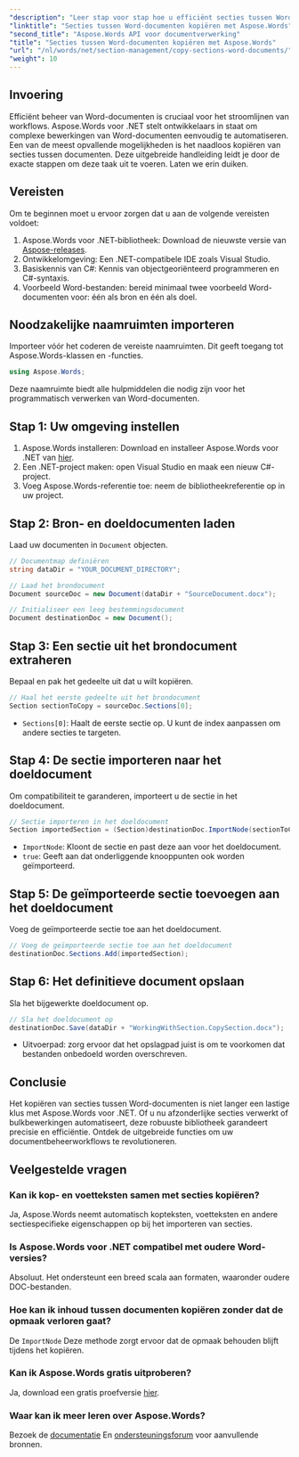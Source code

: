 ```yaml
---
"description": "Leer stap voor stap hoe u efficiënt secties tussen Word-documenten kunt kopiëren met Aspose.Words voor .NET. Deze gedetailleerde handleiding behandelt vereisten, codevoorbeelden, geavanceerde tips en veelgestelde vragen."
"linktitle": "Secties tussen Word-documenten kopiëren met Aspose.Words"
"second_title": "Aspose.Words API voor documentverwerking"
"title": "Secties tussen Word-documenten kopiëren met Aspose.Words"
"url": "/nl/words/net/section-management/copy-sections-word-documents/"
"weight": 10
---
```


## Invoering

Efficiënt beheer van Word-documenten is cruciaal voor het stroomlijnen van workflows. Aspose.Words voor .NET stelt ontwikkelaars in staat om complexe bewerkingen van Word-documenten eenvoudig te automatiseren. Een van de meest opvallende mogelijkheden is het naadloos kopiëren van secties tussen documenten. Deze uitgebreide handleiding leidt je door de exacte stappen om deze taak uit te voeren. Laten we erin duiken.

## Vereisten

Om te beginnen moet u ervoor zorgen dat u aan de volgende vereisten voldoet:

1. Aspose.Words voor .NET-bibliotheek: Download de nieuwste versie van [Aspose-releases](https://releases.aspose.com/words/net/).
2. Ontwikkelomgeving: Een .NET-compatibele IDE zoals Visual Studio.
3. Basiskennis van C#: Kennis van objectgeoriënteerd programmeren en C#-syntaxis.
4. Voorbeeld Word-bestanden: bereid minimaal twee voorbeeld Word-documenten voor: één als bron en één als doel.

## Noodzakelijke naamruimten importeren

Importeer vóór het coderen de vereiste naamruimten. Dit geeft toegang tot Aspose.Words-klassen en -functies.

```csharp
using Aspose.Words;
```

Deze naamruimte biedt alle hulpmiddelen die nodig zijn voor het programmatisch verwerken van Word-documenten.

## Stap 1: Uw omgeving instellen

1. Aspose.Words installeren: Download en installeer Aspose.Words voor .NET van [hier](https://releases.aspose.com/words/net/).
2. Een .NET-project maken: open Visual Studio en maak een nieuw C#-project.
3. Voeg Aspose.Words-referentie toe: neem de bibliotheekreferentie op in uw project.

## Stap 2: Bron- en doeldocumenten laden

Laad uw documenten in `Document` objecten.

```csharp
// Documentmap definiëren
string dataDir = "YOUR_DOCUMENT_DIRECTORY";

// Laad het brondocument
Document sourceDoc = new Document(dataDir + "SourceDocument.docx");

// Initialiseer een leeg bestemmingsdocument
Document destinationDoc = new Document();
```

## Stap 3: Een sectie uit het brondocument extraheren

Bepaal en pak het gedeelte uit dat u wilt kopiëren.

```csharp
// Haal het eerste gedeelte uit het brondocument
Section sectionToCopy = sourceDoc.Sections[0];
```

- `Sections[0]`: Haalt de eerste sectie op. U kunt de index aanpassen om andere secties te targeten.

## Stap 4: De sectie importeren naar het doeldocument

Om compatibiliteit te garanderen, importeert u de sectie in het doeldocument.

```csharp
// Sectie importeren in het doeldocument
Section importedSection = (Section)destinationDoc.ImportNode(sectionToCopy, true);
```

- `ImportNode`: Kloont de sectie en past deze aan voor het doeldocument.
- `true`: Geeft aan dat onderliggende knooppunten ook worden geïmporteerd.

## Stap 5: De geïmporteerde sectie toevoegen aan het doeldocument

Voeg de geïmporteerde sectie toe aan het doeldocument.

```csharp
// Voeg de geïmporteerde sectie toe aan het doeldocument
destinationDoc.Sections.Add(importedSection);
```

## Stap 6: Het definitieve document opslaan

Sla het bijgewerkte doeldocument op.

```csharp
// Sla het doeldocument op
destinationDoc.Save(dataDir + "WorkingWithSection.CopySection.docx");
```

- Uitvoerpad: zorg ervoor dat het opslagpad juist is om te voorkomen dat bestanden onbedoeld worden overschreven.

## Conclusie

Het kopiëren van secties tussen Word-documenten is niet langer een lastige klus met Aspose.Words voor .NET. Of u nu afzonderlijke secties verwerkt of bulkbewerkingen automatiseert, deze robuuste bibliotheek garandeert precisie en efficiëntie. Ontdek de uitgebreide functies om uw documentbeheerworkflows te revolutioneren.

## Veelgestelde vragen

### Kan ik kop- en voetteksten samen met secties kopiëren?
Ja, Aspose.Words neemt automatisch kopteksten, voetteksten en andere sectiespecifieke eigenschappen op bij het importeren van secties.

### Is Aspose.Words voor .NET compatibel met oudere Word-versies?
Absoluut. Het ondersteunt een breed scala aan formaten, waaronder oudere DOC-bestanden.

### Hoe kan ik inhoud tussen documenten kopiëren zonder dat de opmaak verloren gaat?
De `ImportNode` Deze methode zorgt ervoor dat de opmaak behouden blijft tijdens het kopiëren.

### Kan ik Aspose.Words gratis uitproberen?
Ja, download een gratis proefversie [hier](https://releases.aspose.com/).

### Waar kan ik meer leren over Aspose.Words?
Bezoek de [documentatie](https://reference.aspose.com/words/net/) En [ondersteuningsforum](https://forum.aspose.com/c/words/8) voor aanvullende bronnen.